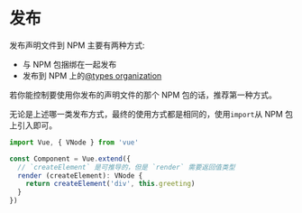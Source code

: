 # 发布

发布声明文件到 NPM 主要有两种方式:

- 与 NPM 包捆绑在一起发布
- 发布到 NPM 上的[@types organization](https://www.npmjs.com/~types)

若你能控制要使用你发布的声明文件的那个 NPM 包的话，推荐第一种方式。

无论是上述哪一类发布方式，最终的使用方式都是相同的，使用`import`从 NPM 包上引入即可。

```ts
import Vue, { VNode } from 'vue'

const Component = Vue.extend({
  // `createElement` 是可推导的，但是 `render` 需要返回值类型
  render (createElement): VNode {
    return createElement('div', this.greeting)
  }
})
```
